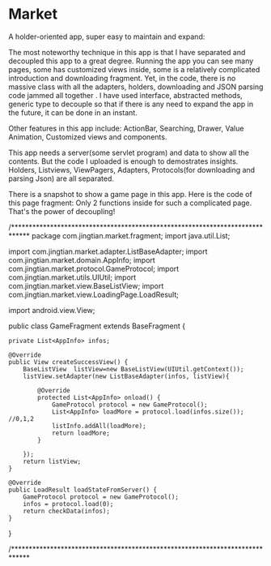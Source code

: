# Market


A holder-oriented app, super easy to maintain and expand:

The most noteworthy technique in this app is that I have separated and decoupled this app to a great degree. Running the app you can see many pages, some has customized views inside, some is a relatively complicated introduction and downloading fragment. Yet, in the code, there is no massive class with all the adapters, holders, downloading and JSON parsing code jammed all together . I have used interface, abstracted methods, generic type to decouple so that if there is any need to expand the app in the future, it can be done in an instant.

Other features in this app include: ActionBar, Searching, Drawer, Value Animation, Customized views and components.

This app needs a server(some servlet program) and data to show all the contents. But the code I uploaded is enough to demostrates insights. Holders, Listviews, ViewPagers, Adapters, Protocols(for downloading and parsing Json) are all separated.



<p>
<p>
<p>
There is a snapshot to show a game page in this app. Here is the code of this page fragment:
Only 2 functions inside for such a complicated page. That's the power of decoupling!


/*****************************************************************************
package com.jingtian.market.fragment;
import java.util.List;

import com.jingtian.market.adapter.ListBaseAdapter;
import com.jingtian.market.domain.AppInfo;
import com.jingtian.market.protocol.GameProtocol;
import com.jingtian.market.utils.UIUtil;
import com.jingtian.market.view.BaseListView;
import com.jingtian.market.view.LoadingPage.LoadResult;

import android.view.View;

public class GameFragment extends BaseFragment {

	private List<AppInfo> infos;

	@Override
	public View createSuccessView() {
		BaseListView  listView=new BaseListView(UIUtil.getContext());
		listView.setAdapter(new ListBaseAdapter(infos, listView){

			@Override
			protected List<AppInfo> onload() {
				GameProtocol protocol = new GameProtocol();
				List<AppInfo> loadMore = protocol.load(infos.size()); //0,1,2
				listInfo.addAll(loadMore);
				return loadMore;
			}
			
		});
		return listView;
	}

	@Override
	public LoadResult loadStateFromServer() {
		GameProtocol protocol = new GameProtocol();
		infos = protocol.load(0);
		return checkData(infos);
	}
	
}

/*****************************************************************************
